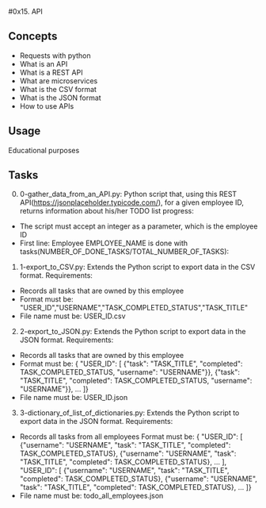 #0x15. API

## Concepts

- Requests with python
- What is an API
- What is a REST API
- What are microservices
- What is the CSV format
- What is the JSON format
- How to use APIs

## Usage

Educational purposes

## Tasks

0. 0-gather_data_from_an_API.py: Python script that, using this REST API(https://jsonplaceholder.typicode.com/), for a given employee ID, returns information about his/her TODO list progress:
- The script must accept an integer as a parameter, which is the employee ID
- First line: Employee EMPLOYEE_NAME is done with tasks(NUMBER_OF_DONE_TASKS/TOTAL_NUMBER_OF_TASKS):
1. 1-export_to_CSV.py: Extends the Python script to export data in the CSV format. Requirements:
- Records all tasks that are owned by this employee
- Format must be: "USER_ID","USERNAME","TASK_COMPLETED_STATUS","TASK_TITLE"
- File name must be: USER_ID.csv
2. 2-export_to_JSON.py: Extends the Python script to export data in the JSON format. Requirements:
- Records all tasks that are owned by this employee
- Format must be: { "USER_ID": [ {"task": "TASK_TITLE", "completed": TASK_COMPLETED_STATUS, "username": "USERNAME"}}, {"task": "TASK_TITLE", "completed": TASK_COMPLETED_STATUS, "username": "USERNAME"}}, ... ]}
- File name must be: USER_ID.json
3. 3-dictionary_of_list_of_dictionaries.py: Extends the Python script to export data in the JSON format. Requirements:
- Records all tasks from all employees Format must be: { "USER_ID": [ {"username": "USERNAME", "task": "TASK_TITLE", "completed": TASK_COMPLETED_STATUS}, {"username": "USERNAME", "task": "TASK_TITLE", "completed": TASK_COMPLETED_STATUS}, ... ], "USER_ID": [ {"username": "USERNAME", "task": "TASK_TITLE", "completed": TASK_COMPLETED_STATUS}, {"username": "USERNAME", "task": "TASK_TITLE", "completed": TASK_COMPLETED_STATUS}, ... ]}
- File name must be: todo_all_employees.json
